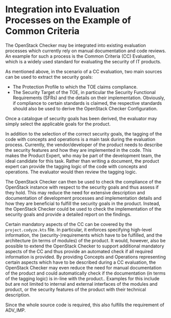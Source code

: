 # Integration into Evaluation Processes on the Example of Common Criteria

The OpenStack Checker may be integrated into existing evaluation processes which currently rely on manual documentation and code reviews.
An example for such a process is the Common Criteria (CC) Evaluation, which is a widely used standard for evaluating the security of IT products.

As mentioned above, in the scenario of a CC evaluation, two main sources can be used to extract the security goals:

* The Protection Profile to which the TOE claims compliance.
* The Security Target of the TOE, in particular the Security Functional Requirements (SFRs) and the details on their implementation.
  Obviously, if compliance to certain standards is claimed, the respective standards should also be used to derive the OpenStack Checker Configuration.

Once a catalogue of security goals has been derived, the evaluator may simply select the applicable goals for the product.

In addition to the selection of the correct security goals, the tagging of the code with concepts and operations is a main task during the evaluation process.
Currently, the vendor/developer of the product needs to describe the security features and how they are implemented in the code.
This makes the Product Expert, who may be part of the development team, the ideal candidate for this task.
Rather than writing a document, the product expert can provide the tagging logic of the code with concepts and operations.
The evaluator would then review the tagging logic.

The OpenStack Checker can then be used to check the compliance of the OpenStack instance with respect to the security goals and thus assess if they hold.
This may reduce the need for extensive description and documentation of development processes and implementation details and how they are beneficial to fulfill the security goals in the product.
Instead, the OpenStack Checker could be used to check the implementation of the security goals and provide a detailed report on the findings.

Certain mandatory aspects of the CC can be covered by the `project.codyze.kts` file.
In particular, it enforces specifying high-level information, the (security-)requirements which have to be fulfilled, and the architecture (in terms of modules) of the product.
It would, however, also be possible to extend the OpenStack Checker to support additional mandatory aspects of the CC and thus provide an automated check if all required information is provided.
By providing Concepts and Operations representing certain aspects which have to be described during a CC evaluation, the OpenStack Checker may even reduce the need for manual documentation of the product and could automatically check if the documentation (in terms of the tagging logic) is in-line with the product..
Examples for this include but are not limited to internal and external interfaces of the modules and product, or the security features of the product with their technical description.

Since the whole source code is required, this also fulfills the requirement of ADV_IMP.
